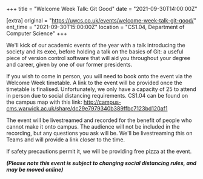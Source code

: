 +++
title = "Welcome Week Talk: Git Good"
date = "2021-09-30T14:00:00Z"

[extra]
original = "https://uwcs.co.uk/events/welcome-week-talk-git-good/"    
ent_time = "2021-09-30T15:00:00Z"
location = "CS1.04, Department of Computer Science"
+++

We'll kick of our academic events of the year with a talk introducing the society and its exec, before holding a talk on the basics of Git: a useful piece of version control software that will aid you throughout your degree and career, given by one of our former presidents.

If you wish to come in person, you will need to book onto the event via the Welcome Week timetable. A link to the event will be provided once the timetable is finalised. Unfortunately, we only have a capacity of 25 to attend in person due to social distancing requirements. CS1.04 can be found on the campus map with this link: <http://campus-cms.warwick.ac.uk/share/dc29e7979340b389ffbc7123bd120af1>

The event will be livestreamed and recorded for the benefit of people who cannot make it onto campus. The audience will not be included in the recording, but any questions you ask will be. We'll be livestreaming this on Teams and will provide a link closer to the time.

If safety precautions permit it, we will be providing free pizza at the event.

***(Please note this event is subject to changing social distancing rules, and may be moved online)***

